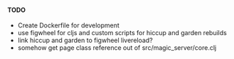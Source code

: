 #### TODO

* Create Dockerfile for development
* use figwheel for cljs and custom scripts for hiccup and garden rebuilds
* link hiccup and garden to figwheel livereload?
* somehow get page class reference out of src/magic_server/core.clj